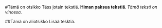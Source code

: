 #Tämä on otsikko
Täss jotain tekstiä. **Himan paksua tekstiä**. *Tämä teksti on vinossa*.

##Tämä on aliotsikko
Lisää tesktiä.